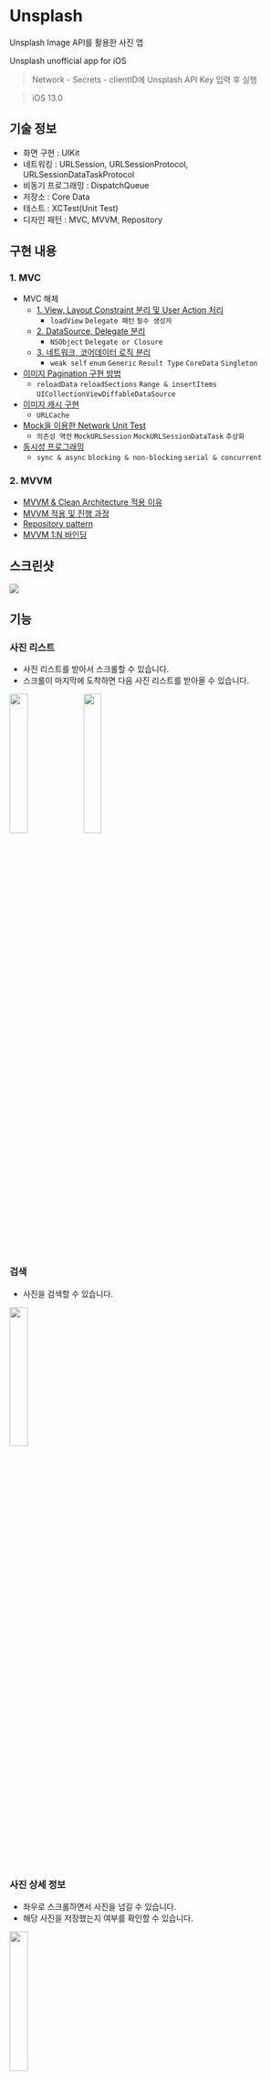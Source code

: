 # Unsplash
Unsplash Image API를 활용한 사진 앱

Unsplash unofficial app for iOS

> Network - Secrets - clientID에 Unsplash API Key 입력 후 실행

> iOS 13.0

## 기술 정보

- 화면 구현 : UIKit
- 네트워킹 : URLSession, URLSessionProtocol, URLSessionDataTaskProtocol
- 비동기 프로그래밍 : DispatchQueue
- 저장소 : Core Data
- 테스트 : XCTest(Unit Test)
- 디자인 패턴 : MVC, MVVM, Repository

## 구현 내용
### 1. MVC
- MVC 해체
    - [1. View, Layout Constraint 분리 및 User Action 처리](https://github.com/hhhan0315/Unsplash/tree/main/markdown/MVC_step1.md)
        - `loadView` `Delegate 패턴` `필수 생성자`
    - [2. DataSource, Delegate 분리](https://github.com/hhhan0315/Unsplash/tree/main/markdown/MVC_step2.md)
        - `NSObject` `Delegate or Closure` 
    - [3. 네트워크, 코어데이터 로직 분리](https://github.com/hhhan0315/Unsplash/tree/main/markdown/MVC_step3.md)
        - `weak self` `enum` `Generic` `Result Type` `CoreData` `Singleton`
- [이미지 Pagination 구현 방법](https://github.com/hhhan0315/Unsplash/tree/main/markdown/Pagination.md)
    - `reloadData` `reloadSections` `Range & insertItems` `UICollectionViewDiffableDataSource`
- [이미지 캐시 구현](https://github.com/hhhan0315/Unsplash/tree/main/markdown/Cache.md)
    - `URLCache`
- [Mock을 이용한 Network Unit Test](https://github.com/hhhan0315/Unsplash/tree/main/markdown/NetworkTest.md)
    - `의존성 역전` `MockURLSession` `MockURLSessionDataTask` `추상화`
- [동시성 프로그래밍](https://github.com/hhhan0315/Unsplash/tree/main/markdown/Concurrency.md)
    - `sync & async` `blocking & non-blocking` `serial & concurrent`
    
### 2. MVVM
- [MVVM & Clean Architecture 적용 이유](https://github.com/hhhan0315/Unsplash/tree/main/markdown/MVVM_CleanArchitecture.md)
- [MVVM 적용 및 진행 과정](https://github.com/hhhan0315/Unsplash/tree/main/markdown/MVVM.md)
- [Repository pattern](https://github.com/hhhan0315/Unsplash/tree/main/markdown/Repository.md)
- [MVVM 1:N 바인딩](https://github.com/hhhan0315/Unsplash/tree/main/markdown/MVVM_binding.md)

## 스크린샷

<img src="https://github.com/hhhan0315/Unsplash/blob/main/screenshot/intro.png">

## 기능

### 사진 리스트
- 사진 리스트를 받아서 스크롤할 수 있습니다.
- 스크롤이 마지막에 도착하면 다음 사진 리스트를 받아올 수 있습니다.

<p>
    <img src="https://github.com/hhhan0315/Unsplash/blob/main/screenshot/intro_list1.gif" width="25%"/>
    <img src="https://github.com/hhhan0315/Unsplash/blob/main/screenshot/intro_list2.gif" width="25%"/>
</p>

### 검색
- 사진을 검색할 수 있습니다.

<img src="https://github.com/hhhan0315/Unsplash/blob/main/screenshot/intro_search.gif" width="25%"/>

### 사진 상세 정보
- 좌우로 스크롤하면서 사진을 넘길 수 있습니다.
- 해당 사진을 저장했는지 여부를 확인할 수 있습니다.

<img src="https://github.com/hhhan0315/Unsplash/blob/main/screenshot/intro_detail.gif" width="25%"/>

### 사진 좋아요
- 하트 버튼을 눌러서 사진 정보를 저장할 수 있습니다.

<img src="https://github.com/hhhan0315/Unsplash/blob/main/screenshot/intro_heart.gif" width="25%"/>

### 사진 앨범 저장
- 저장 버튼을 눌러서 앨범에 사진을 저장할 수 있습니다.

<img src="https://github.com/hhhan0315/Unsplash/blob/main/screenshot/intro_save.gif" width="25%"/>

### 사진 정보 공유
- 공유 버튼을 눌러서 사진 웹 주소 정보를 공유할 수 있습니다.

<img src="https://github.com/hhhan0315/Unsplash/blob/main/screenshot/intro_share.gif" width="25%"/>

## 구조

### MVVM

<img src="https://github.com/hhhan0315/Unsplash/blob/main/screenshot/architecture_mvvm.png"/>

```
├── Unsplash
│   ├── Application
│   │   ├── AppDelegate.swift
│   │   └── SceneDelegate.swift
│   ├── Common
│   │   ├── Alert.swift
│   │   ├── Extension
│   │   │   ├── NotificationName+Extension.swift
│   │   │   ├── UIImageView+Extension.swift
│   │   │   └── UIViewController+Extension.swift
│   │   ├── ImageCacheManager.swift
│   │   └── ImageSaveManager.swift
│   ├── Data
│   │   ├── CoreDataStorage
│   │   │   ├── CoreDataStorage.swift
│   │   │   ├── CoreDataStorage.xcdatamodeld
│   │   │   │   └── Unsplash.xcdatamodel
│   │   │   │       └── contents
│   │   │   └── Entity+Mapping
│   │   │       └── PhotoEntity+Mapping.swift
│   │   ├── Network
│   │   │   ├── Request
│   │   │   │   ├── PhotoRequestDTO.swift
│   │   │   │   ├── PhotoSearchRequestDTO.swift
│   │   │   │   ├── TopicPhotoRequestDTO.swift
│   │   │   │   └── TopicRequestDTO.swift
│   │   │   └── Response
│   │   │       ├── PhotoResponseDTO+Mapping.swift
│   │   │       ├── SearchResponseDTO.swift
│   │   │       └── TopicResponseDTO+Mapping.swift
│   │   └── Repositories
│   │       ├── DefaultPhotoCoreDataRepository.swift
│   │       ├── DefaultPhotoRepository.swift
│   │       ├── DefaultPhotoSearchRepository.swift
│   │       ├── DefaultTopicPhotoRepository.swift
│   │       └── DefaultTopicRepository.swift
│   ├── Domain
│   │   ├── Entities
│   │   │   ├── Photo.swift
│   │   │   └── Topic.swift
│   │   └── Interfaces
│   │       └── Repositories
│   │           ├── PhotoCoreDataRepository.swift
│   │           ├── PhotoRepository.swift
│   │           ├── PhotoSearchRepository.swift
│   │           ├── TopicPhotoRepository.swift
│   │           └── TopicRepository.swift
│   ├── Infrastructure
│   │   └── Network
│   │       ├── API.swift
│   │       ├── NetworkService.swift
│   │       ├── Secrets.swift
│   │       ├── TargetType.swift
│   │       ├── URLSessionDataTaskProtocol.swift
│   │       └── URLSessionProtocol.swift
│   ├── Presentation
│   │   ├── Common
│   │   │   ├── BlackGradientImageView.swift
│   │   │   ├── PhotoCollectionViewCell.swift
│   │   │   └── PinterestLayout.swift
│   │   ├── LikesPhotoList
│   │   │   ├── LikesPhotoCollectionViewCell.swift
│   │   │   ├── LikesPhotoListViewController.swift
│   │   │   └── LikesPhotoListViewModel.swift
│   │   ├── MainTabBarController.swift
│   │   ├── PhotoDetail
│   │   │   ├── PhotoDetailCollectionViewCell.swift
│   │   │   ├── PhotoDetailViewController.swift
│   │   │   └── PhotoDetailViewModel.swift
│   │   ├── PhotoList
│   │   │   ├── PhotoListViewController.swift
│   │   │   └── PhotoListViewModel.swift
│   │   └── Search
│   │       ├── SearchResult
│   │       │   ├── SearchResultViewController.swift
│   │       │   └── SearchResultViewModel.swift
│   │       ├── TopicList
│   │       │   ├── TopicListCollectionViewCell.swift
│   │       │   ├── TopicListViewController.swift
│   │       │   └── TopicListViewModel.swift
│   │       └── TopicPhotoList
│   │           ├── TopicPhotoListViewController.swift
│   │           └── TopicPhotoListViewModel.swift
├── UnsplashTests
│   ├── Network
│   │   ├── MockURLSession.swift
│   │   ├── MockURLSessionDataTask.swift
│   │   ├── NetworkServiceTests.swift
│   │   └── content.json
│   └── PhotoListViewModelTests.swift
```

### MVC

<img src="https://github.com/hhhan0315/Unsplash/blob/main/screenshot/architecture_mvc.png" width="90%"/>

```
├── Unsplash
│   ├── Application
│   │   ├── AppDelegate.swift
│   │   └── SceneDelegate.swift
│   ├── Common
│   │   ├── Alert.swift
│   │   ├── Constants.swift
│   │   ├── CoreDataManager.swift
│   │   ├── Extension
│   │   │   ├── NotificationName+Extension.swift
│   │   │   ├── UIImageView+Extension.swift
│   │   │   └── UIViewController+Extension.swift
│   │   ├── ImageCacheManager.swift
│   │   └── Model
│   │       ├── Photo.swift
│   │       ├── PhotoData+CoreDataClass.swift
│   │       ├── Search.swift
│   │       └── Topic.swift
│   ├── Network
│   │   ├── API.swift
│   │   ├── APIError.swift
│   │   ├── APIService.swift
│   │   ├── Secrets.swift
│   │   ├── URLSessionDataTaskProtocol.swift
│   │   └── URLSessionProtocol.swift
│   ├── Resource
│   │   ├── Assets.xcassets
│   │   │   ├── AccentColor.colorset
│   │   │   │   └── Contents.json
│   │   │   ├── AppIcon.appiconset
│   │   │   │   └── Contents.json
│   │   │   └── Contents.json
│   │   ├── Base.lproj
│   │   │   └── LaunchScreen.storyboard
│   │   ├── Info.plist
│   │   └── Unsplash.xcdatamodeld
│   │       └── Unsplash.xcdatamodel
│   │           └── contents
│   └── Scene
│       ├── Common
│       │   ├── Cells
│       │   │   └── PhotoCollectionViewCell.swift
│       │   └── Views
│       │       ├── BlackGradientImageView.swift
│       │       ├── PhotoListDelegate.swift
│       │       ├── PinterestLayout.swift
│       │       └── PinterestPhotoListView.swift
│       ├── LikesPhotoList
│       │   ├── LikesPhotoCollectionViewCell.swift
│       │   ├── LikesPhotoListView.swift
│       │   └── LikesPhotoListViewController.swift
│       ├── MainTabBarController.swift
│       ├── PhotoDetail
│       │   ├── PhotoDetailView.swift
│       │   └── PhotoDetailViewController.swift
│       ├── PhotoList
│       │   ├── PhotoListView.swift
│       │   └── PhotoListViewController.swift
│       └── Search
│           ├── SearchResult
│           │   └── SearchResultViewController.swift
│           ├── TopicList
│           │   ├── TopicListCollectionViewCell.swift
│           │   ├── TopicListDelegate.swift
│           │   ├── TopicListView.swift
│           │   └── TopicListViewController.swift
│           └── TopicPhotoList
│               └── TopicPhotoListViewController.swift
├── UnsplashTests
│   └── Network
│       ├── APIServiceTests.swift
│       ├── MockURLSession.swift
│       ├── MockURLSessionDataTask.swift
│       └── content.json

```
